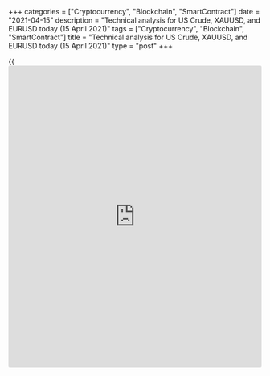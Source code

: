 +++
categories = ["Cryptocurrency", "Blockchain", "SmartContract"]
date = "2021-04-15"
description = "Technical analysis for US Crude, XAUUSD, and EURUSD today (15 April 2021)"
tags = ["Cryptocurrency", "Blockchain", "SmartContract"]
title = "Technical analysis for US Crude, XAUUSD, and EURUSD today (15 April 2021)"
type = "post"
+++

{{<iframe id="large-banner" src="https://www.bounty.group/#slide=28.0" width="100%" height="600" scrolling="no" style="border: 0px solid rgb(216, 221, 230); border-radius: 3px;">}}

2021-04-15

2021-04-15

Short-term analysis for oil, gold, and EURUSD for 15.04.2021Alex
Rodionov

I welcome my fellow traders! I have made a price forecast for US Crude,
XAUUSD, and EURUSD using a combination of margin zones methodology and
technical analysis. Based on the market analysis, I suggest entry
signals for intraday traders.

Yesterday, the EURUSD bulls broke out the Gold Zone 1.1952 - 1.1944.

The article covers the following subjects:

## Oil price forecast for today: USCrude analysis

Yesterday, the short-term oil trend reversed up by breaking out the
Intermediary Zone 60.45 - 60.20. As a result, the Target Zone 63.26 -
62.75 was reached.

Traders are now trying to break out the Target Zone. If successful, the
next growth target will be the Gold Zone 65.55 - 65.30.

Buy oil on the correction. Today, it is profitable to look for new
purchases at strong supports: Additional Zone 62.25 - 62.12 and
Intermediary Zone 60.98 - 60.72.

### [USCrude][1] trading ideas for today:

  1. Buy according to the pattern in Additional Zone 62.25 - 62.12. TakeProfit: 63.50. StopLoss: according to the pattern rules.

  2. Buy according to the pattern in Intermediary Zone 60.98 - 60.72. TakeProfit: 63.50. StopLoss: according to the pattern rules.

* * *

## Gold price forecast for today: XAUUSD analysis

The short-term gold uptrend continues, the target of which is the zone
of 1757 - 1755. Yesterday, the traders tested the trend key support
Intermediary Zone 1733 - 1731. Today, traders' reaction can be observed
- prices are growing and approaching the resistance level of 1748. For
further growth and the possibility to enter purchases, a breakout of
level 1748 is required.

The bears need to break out support level 1735 to sell the gold. In this
case, the target will be level 1724.

### [XAUUSD][2] trading ideas for today:

  1. Open buy positions above level 1748. TakeProfit: 1757. StopLoss: 1745.

  2. Open sell positions below level 1735. TakeProfit: 1724. StopLoss: 1739.

* * *

## Euro/Dollar forecast for today: EURUSD analysis

Yesterday, the EURUSD bulls broke out the Gold Zone 1.1952 - 1.1944. The
next growth target is Target Zone 2 1.2040 - 1.2024.

The short-term trend is up. It is reasonable to consider new euro
purchases on correction at strong supports: Additional Zone 1.1949 -
1.1945 and Intermediary Zone 1.1909 - 1.1901. The target for trades is
to break through the local high of 1.1985.

### [EURUSD][3] trading ideas for today:

  1. Buy according to the pattern in Additional Zone 1.1949 - 1.1945. TakeProfit: 1.1985. StopLoss: according to the pattern rules.

  2. Buy according to the pattern in Intermediary Zone 1.1909 - 1.1901. TakeProfit: 1.1985. StopLoss: according to the pattern rules.

* * *

P.S. Did you like my article? Share it in social networks: it will be
the best “thank you" :)

Ask me questions and comment below. I’ll be glad to answer your
questions and give necessary explanations.

 **Useful links:**

  * I recommend trying to trade with a reliable broker [here][4]. The system allows you to trade by yourself or copy successful traders from all across the globe.
  * Use my promo-code BLOG for getting deposit bonus 50% on LiteForex platform. Just enter this code in the appropriate field while [depositing][5] your trading account.
  * Telegram chat for traders: <t.me/liteforexengchat>. We are sharing the signals and trading experience
  * Telegram channel with high-quality analytics, Forex reviews, training articles, and other useful things for traders <t.me/liteforex>

## Price chart of EURUSD in real time mode

The content of this article reflects the author’s opinion and does not
necessarily reflect the official position of LiteForex. The material
published on this page is provided for informational purposes only and
should not be considered as the provision of investment advice for the
purposes of Directive 2004/39/EC.

Rate this article:

{{value}}

( {{count}} {{title}} )

   1. my.liteforex.com/trading?type=oil
   2. my.liteforex.com/trading/chart?symbol=XAUUSD&returnUrl=true
   3. my.liteforex.com/trading/chart?symbol=EURUSD&returnUrl=true
   4. my.liteforex.com/?category=analysts-opinions&slug=short-term-analysis-for-oil-gold-and-eurusd-for-15042021&openPopup=%2Fregistration%2Fpopup&utm_source=blog&utm_medium=article&utm_campaign=bonus
   5. my.liteforex.com/deposit/?category=analysts-opinions&slug=short-term-analysis-for-oil-gold-and-eurusd-for-15042021&promo_code=BLOG&utm_source=blog&utm_medium=article&utm_campaign=bonus